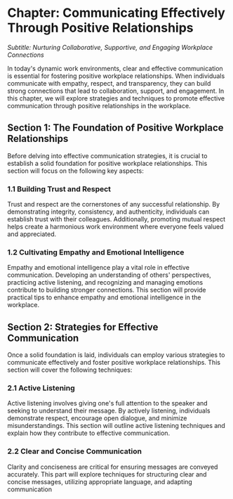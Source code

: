 Chapter: Communicating Effectively Through Positive Relationships
=================================================================

*Subtitle: Nurturing Collaborative, Supportive, and Engaging Workplace Connections*

In today's dynamic work environments, clear and effective communication is essential for fostering positive workplace relationships. When individuals communicate with empathy, respect, and transparency, they can build strong connections that lead to collaboration, support, and engagement. In this chapter, we will explore strategies and techniques to promote effective communication through positive relationships in the workplace.

Section 1: The Foundation of Positive Workplace Relationships
-------------------------------------------------------------

Before delving into effective communication strategies, it is crucial to establish a solid foundation for positive workplace relationships. This section will focus on the following key aspects:

### 1.1 Building Trust and Respect

Trust and respect are the cornerstones of any successful relationship. By demonstrating integrity, consistency, and authenticity, individuals can establish trust with their colleagues. Additionally, promoting mutual respect helps create a harmonious work environment where everyone feels valued and appreciated.

### 1.2 Cultivating Empathy and Emotional Intelligence

Empathy and emotional intelligence play a vital role in effective communication. Developing an understanding of others' perspectives, practicing active listening, and recognizing and managing emotions contribute to building stronger connections. This section will provide practical tips to enhance empathy and emotional intelligence in the workplace.

Section 2: Strategies for Effective Communication
-------------------------------------------------

Once a solid foundation is laid, individuals can employ various strategies to communicate effectively and foster positive workplace relationships. This section will cover the following techniques:

### 2.1 Active Listening

Active listening involves giving one's full attention to the speaker and seeking to understand their message. By actively listening, individuals demonstrate respect, encourage open dialogue, and minimize misunderstandings. This section will outline active listening techniques and explain how they contribute to effective communication.

### 2.2 Clear and Concise Communication

Clarity and conciseness are critical for ensuring messages are conveyed accurately. This part will explore techniques for structuring clear and concise messages, utilizing appropriate language, and adapting communication
